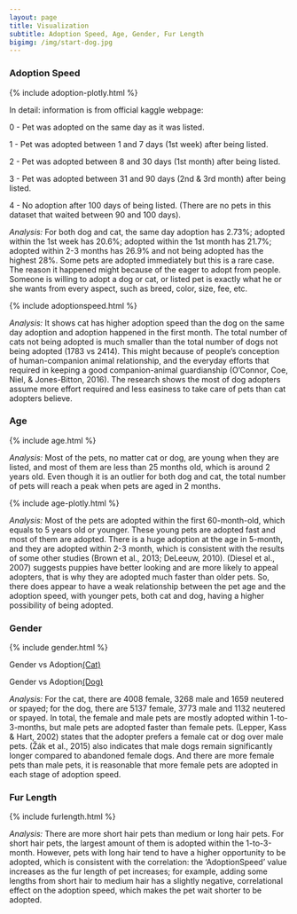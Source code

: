 ```yaml
---
layout: page
title: Visualization
subtitle: Adoption Speed, Age, Gender, Fur Length
bigimg: /img/start-dog.jpg
---
```


### Adoption Speed

{% include adoption-plotly.html %}

In detail: information is from official kaggle webpage:

0 - Pet was adopted on the same day as it was listed. 

1 - Pet was adopted between 1 and 7 days (1st week) after being listed. 

2 - Pet was adopted between 8 and 30 days (1st month) after being listed. 

3 - Pet was adopted between 31 and 90 days (2nd & 3rd month) after being listed. 

4 - No adoption after 100 days of being listed. (There are no pets in this dataset that waited between 90 and 100 days).


*Analysis:* 
For both dog and cat, the same day adoption has 2.73%; adopted within the 1st week has 20.6%; adopted within the 1st month has 21.7%; adopted within 2-3 months has 26.9% and not being adopted has the highest 28%. Some pets are adopted immediately but this is a rare case. The reason it happened might because of the eager to adopt from people. Someone is willing to adopt a dog or cat, or listed pet is exactly what he or she wants from every aspect, such as breed, color, size, fee, etc. 
 
{% include adoptionspeed.html %}

*Analysis:* 
It shows cat has higher adoption speed than the dog on the same day adoption and adoption happened in the first month. The total number of cats not being adopted is much smaller than the total number of dogs not being adopted (1783 vs 2414). This might because of people’s conception of human-companion animal relationship, and the everyday efforts that required in keeping a good companion-animal guardianship (O’Connor, Coe, Niel, & Jones-Bitton, 2016). The research shows the most of dog adopters assume more effort required and less easiness to take care of pets than cat adopters believe.

### Age

{% include age.html %}

*Analysis:* 
Most of the pets, no matter cat or dog, are young when they are listed, and most of them are less than 25 months old, which is around 2 years old. Even though it is an outlier for both dog and cat, the total number of pets will reach a peak when pets are aged in 2 months.

{% include age-plotly.html %}

*Analysis:*
Most of the pets are adopted within the first 60-month-old, which equals to 5 years old or younger. These young pets are adopted fast and most of them are adopted. There is a huge adoption at the age in 5-month, and they are adopted within 2-3 month, which is consistent with the results of some other studies (Brown et al., 2013; DeLeeuw, 2010). (Diesel et al., 2007) suggests puppies have better looking and are more likely to appeal adopters, that is why they are adopted much faster than older pets. So, there does appear to have a weak relationship between the pet age and the adoption speed, with younger pets, both cat and dog, having a higher possibility of being adopted.


### Gender

{% include gender.html %}

Gender vs Adoption[(Cat)](https://juew72.github.io/pet-adoptionspeed/gender-cat)

Gender vs Adoption[(Dog)](https://juew72.github.io/pet-adoptionspeed/gender-dog)

*Analysis:*
For the cat, there are 4008 female, 3268 male and 1659 neutered or spayed; for the dog, there are 5137 female, 3773 male and 1132 neutered or spayed. In total, the female and male pets are mostly adopted within 1-to-3-months, but male pets are adopted faster than female pets. (Lepper, Kass & Hart, 2002) states that the adopter prefers a female cat or dog over male pets. (Žák et al., 2015) also indicates that male dogs remain significantly longer compared to abandoned female dogs. And there are more female pets than male pets, it is reasonable that more female pets are adopted in each stage of adoption speed.


### Fur Length

{% include furlength.html %}

*Analysis:*
There are more short hair pets than medium or long hair pets. For short hair pets, the largest amount of them is adopted within the 1-to-3-month. However, pets with long hair tend to have a higher opportunity to be adopted, which is consistent with the correlation: the ‘AdoptionSpeed’ value increases as the fur length of pet increases; for example, adding some lengths from short hair to medium hair has a slightly negative, correlational effect on the adoption speed, which makes the pet wait shorter to be adopted.

